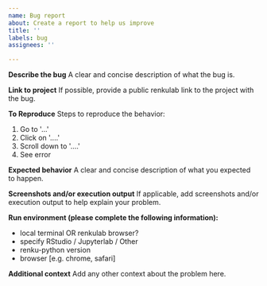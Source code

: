```yaml
---
name: Bug report
about: Create a report to help us improve
title: ''
labels: bug
assignees: ''

---
```


**Describe the bug**
A clear and concise description of what the bug is.

**Link to project**
If possible, provide a public renkulab link to the project with the bug.

**To Reproduce**
Steps to reproduce the behavior:
1. Go to '...'
2. Click on '....'
3. Scroll down to '....'
4. See error

**Expected behavior**
A clear and concise description of what you expected to happen.

**Screenshots and/or execution output**
If applicable, add screenshots and/or execution output to help explain your problem.

**Run environment (please complete the following information):**
 - local terminal OR renkulab browser?
 - specify RStudio / Jupyterlab / Other
 - renku-python version
 - browser [e.g. chrome, safari]

**Additional context**
Add any other context about the problem here.
